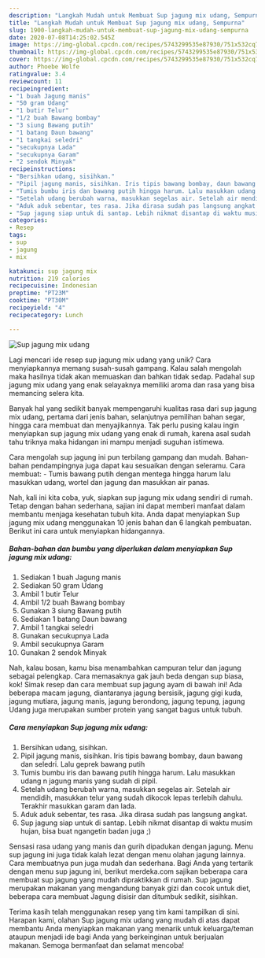 ```yaml
---
description: "Langkah Mudah untuk Membuat Sup jagung mix udang, Sempurna"
title: "Langkah Mudah untuk Membuat Sup jagung mix udang, Sempurna"
slug: 1900-langkah-mudah-untuk-membuat-sup-jagung-mix-udang-sempurna
date: 2020-07-08T14:25:02.545Z
image: https://img-global.cpcdn.com/recipes/5743299535e87930/751x532cq70/sup-jagung-mix-udang-foto-resep-utama.jpg
thumbnail: https://img-global.cpcdn.com/recipes/5743299535e87930/751x532cq70/sup-jagung-mix-udang-foto-resep-utama.jpg
cover: https://img-global.cpcdn.com/recipes/5743299535e87930/751x532cq70/sup-jagung-mix-udang-foto-resep-utama.jpg
author: Phoebe Wolfe
ratingvalue: 3.4
reviewcount: 11
recipeingredient:
- "1 buah Jagung manis"
- "50 gram Udang"
- "1 butir Telur"
- "1/2 buah Bawang bombay"
- "3 siung Bawang putih"
- "1 batang Daun bawang"
- "1 tangkai seledri"
- "secukupnya Lada"
- "secukupnya Garam"
- "2 sendok Minyak"
recipeinstructions:
- "Bersihkan udang, sisihkan."
- "Pipil jagung manis, sisihkan. Iris tipis bawang bombay, daun bawang dan seledri. Lalu geprek bawang putih"
- "Tumis bumbu iris dan bawang putih hingga harum. Lalu masukkan udang n jagung manis yang sudah di pipil."
- "Setelah udang berubah warna, masukkan segelas air. Setelah air mendidih, masukkan telur yang sudah dikocok lepas terlebih dahulu. Terakhir masukkan garam dan lada."
- "Aduk aduk sebentar, tes rasa. Jika dirasa sudah pas langsung angkat."
- "Sup jagung siap untuk di santap. Lebih nikmat disantap di waktu musim hujan, bisa buat ngangetin badan juga ;)"
categories:
- Resep
tags:
- sup
- jagung
- mix

katakunci: sup jagung mix 
nutrition: 219 calories
recipecuisine: Indonesian
preptime: "PT23M"
cooktime: "PT30M"
recipeyield: "4"
recipecategory: Lunch

---
```



![Sup jagung mix udang](https://img-global.cpcdn.com/recipes/5743299535e87930/751x532cq70/sup-jagung-mix-udang-foto-resep-utama.jpg)

Lagi mencari ide resep sup jagung mix udang yang unik? Cara menyiapkannya memang susah-susah gampang. Kalau salah mengolah maka hasilnya tidak akan memuaskan dan bahkan tidak sedap. Padahal sup jagung mix udang yang enak selayaknya memiliki aroma dan rasa yang bisa memancing selera kita.

Banyak hal yang sedikit banyak mempengaruhi kualitas rasa dari sup jagung mix udang, pertama dari jenis bahan, selanjutnya pemilihan bahan segar, hingga cara membuat dan menyajikannya. Tak perlu pusing kalau ingin menyiapkan sup jagung mix udang yang enak di rumah, karena asal sudah tahu triknya maka hidangan ini mampu menjadi suguhan istimewa.

Cara mengolah sup jagung ini pun terbilang gampang dan mudah. Bahan-bahan pendampingnya juga dapat kau sesuaikan dengan seleramu. Cara membuat: - Tumis bawang putih dengan mentega hingga harum lalu masukkan udang, wortel dan jagung dan masukkan air panas.


Nah, kali ini kita coba, yuk, siapkan sup jagung mix udang sendiri di rumah. Tetap dengan bahan sederhana, sajian ini dapat memberi manfaat dalam membantu menjaga kesehatan tubuh kita. Anda dapat menyiapkan Sup jagung mix udang menggunakan 10 jenis bahan dan 6 langkah pembuatan. Berikut ini cara untuk menyiapkan hidangannya.

<!--inarticleads1-->

##### Bahan-bahan dan bumbu yang diperlukan dalam menyiapkan Sup jagung mix udang:

1. Sediakan 1 buah Jagung manis
1. Sediakan 50 gram Udang
1. Ambil 1 butir Telur
1. Ambil 1/2 buah Bawang bombay
1. Gunakan 3 siung Bawang putih
1. Sediakan 1 batang Daun bawang
1. Ambil 1 tangkai seledri
1. Gunakan secukupnya Lada
1. Ambil secukupnya Garam
1. Gunakan 2 sendok Minyak


Nah, kalau bosan, kamu bisa menambahkan campuran telur dan jagung sebagai pelengkap. Cara memasaknya gak jauh beda dengan sup biasa, kok! Simak resep dan cara membuat sup jagung ayam di bawah ini! Ada beberapa macam jagung, diantaranya jagung bersisik, jagung gigi kuda, jagung mutiara, jagung manis, jagung berondong, jagung tepung, jagung Udang juga merupakan sumber protein yang sangat bagus untuk tubuh. 

<!--inarticleads2-->

##### Cara menyiapkan Sup jagung mix udang:

1. Bersihkan udang, sisihkan.
1. Pipil jagung manis, sisihkan. Iris tipis bawang bombay, daun bawang dan seledri. Lalu geprek bawang putih
1. Tumis bumbu iris dan bawang putih hingga harum. Lalu masukkan udang n jagung manis yang sudah di pipil.
1. Setelah udang berubah warna, masukkan segelas air. Setelah air mendidih, masukkan telur yang sudah dikocok lepas terlebih dahulu. Terakhir masukkan garam dan lada.
1. Aduk aduk sebentar, tes rasa. Jika dirasa sudah pas langsung angkat.
1. Sup jagung siap untuk di santap. Lebih nikmat disantap di waktu musim hujan, bisa buat ngangetin badan juga ;)


Sensasi rasa udang yang manis dan gurih dipadukan dengan jagung. Menu sup jagung ini juga tidak kalah lezat dengan menu olahan jagung lainnya. Cara membuatnya pun juga mudah dan sederhana. Bagi Anda yang tertarik dengan menu sup jagung ini, berikut merdeka.com sajikan beberapa cara membuat sup jagung yang mudah dipraktikkan di rumah. Sup jagung merupakan makanan yang mengandung banyak gizi dan cocok untuk diet, beberapa cara membuat Jagung disisir dan ditumbuk sedikit, sisihkan. 

Terima kasih telah menggunakan resep yang tim kami tampilkan di sini. Harapan kami, olahan Sup jagung mix udang yang mudah di atas dapat membantu Anda menyiapkan makanan yang menarik untuk keluarga/teman ataupun menjadi ide bagi Anda yang berkeinginan untuk berjualan makanan. Semoga bermanfaat dan selamat mencoba!
